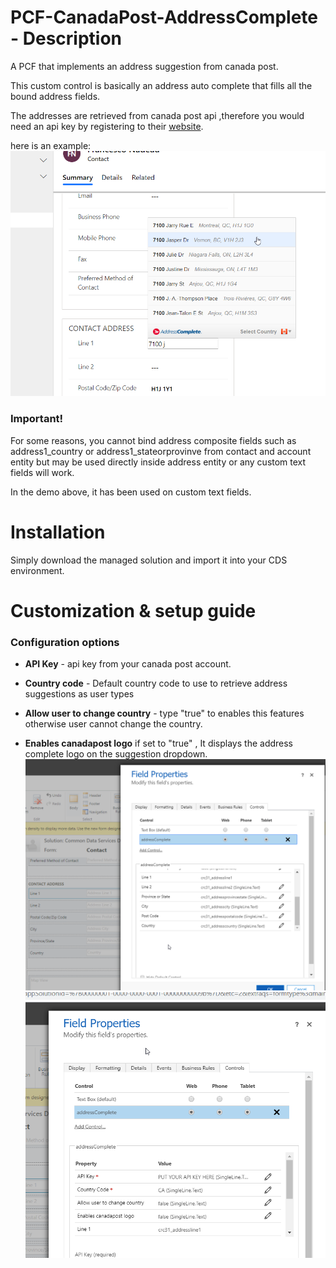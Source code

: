 # PCF-CanadaPost-AddressComplete - Description
A PCF that implements an address suggestion from canada post.

This custom control is basically an address auto complete that fills all the bound address fields. 

The addresses are retrieved from canada post api ,therefore you would need an api key by registering to their [website](https://www.canadapost.ca/pca/support/guides/).

here is an example:
![Alt text](/Screenshots/demo.png?raw=true "demo")
### Important!
For some reasons, you cannot bind address composite fields such as address1_country or address1_stateorprovinve 
from contact and account entity but may be used directly inside address entity or any custom text fields will work.

In the demo above, it has been used on custom text fields.

# Installation

Simply download the managed solution and import it into your CDS environment.

# Customization & setup guide
### Configuration options

*   **API Key** - api key from your canada post account. 
*   **Country code** - Default country code to use to retrieve address suggestions as user types
    
*   **Allow user to change country** - type "true" to enables this features otherwise user cannot change the country.
*   **Enables canadapost logo** if set to "true" , It displays the address complete logo on the suggestion dropdown.
![Alt text](/Screenshots/config_sample.png?raw=true "config")
![Alt text](/Screenshots/config_sample2.png?raw=true "config 2")




